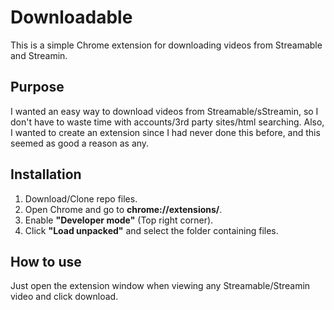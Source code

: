 # Downloadable
This is a simple Chrome extension for downloading videos from Streamable and Streamin.

## Purpose
I wanted an easy way to download videos from Streamable/sStreamin, so I don't have to waste time with accounts/3rd party sites/html searching.
Also, I wanted to create an extension since I had never done this before, and this seemed as good a reason as any.

## Installation
1. Download/Clone repo files.
2. Open Chrome and go to **chrome://extensions/**.
3. Enable **"Developer mode"** (Top right corner).
4. Click **"Load unpacked"** and select the folder containing files.

## How to use
Just open the extension window when viewing any Streamable/Streamin video and click download.